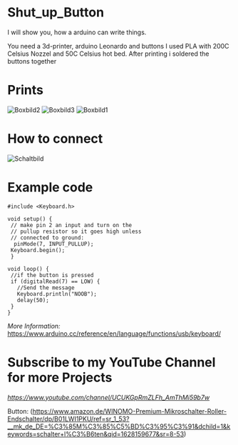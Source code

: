 # Shut_up_Button
I will show you, how a arduino can write things.

You need a 3d-printer, arduino Leonardo and buttons
I used PLA with 200C Celsius Nozzel and 50C Celsius hot bed.
After printing i soldered the buttons together
# Prints
![Boxbild2](https://user-images.githubusercontent.com/72698237/128365354-cc92fe91-20ee-456f-917a-1871b2276c3e.PNG ) 
![Boxbild3](https://user-images.githubusercontent.com/72698237/128365360-a2d61cc6-b7ec-4d5f-9afd-4b68fab1fff3.PNG)
![Boxbild1](https://user-images.githubusercontent.com/72698237/128365364-94bcb2fa-a07c-4d8f-b751-46f4605c3285.PNG)

# How to connect

![Schaltbild](https://user-images.githubusercontent.com/72698237/128364143-526c955b-c6db-4f8c-8b34-a1935d15796f.PNG)


# Example code
    #include <Keyboard.h>

    void setup() {
     // make pin 2 an input and turn on the
     // pullup resistor so it goes high unless
     // connected to ground:
      pinMode(7, INPUT_PULLUP);
     Keyboard.begin();
     }

    void loop() {
     //if the button is pressed
     if (digitalRead(7) == LOW) {
       //Send the message
       Keyboard.println("NOOB");    
       delay(50);
     }
    }


_More Information:_
https://www.arduino.cc/reference/en/language/functions/usb/keyboard/


# Subscribe to my YouTube Channel for more Projects

_https://www.youtube.com/channel/UCUKGpRmZLFh_AmThMi59b7w_









Button: (https://www.amazon.de/WINOMO-Premium-Mikroschalter-Roller-Endschalter/dp/B01LWI1PKU/ref=sr_1_53?__mk_de_DE=%C3%85M%C3%85%C5%BD%C3%95%C3%91&dchild=1&keywords=schalter+l%C3%B6ten&qid=1628159677&sr=8-53)

